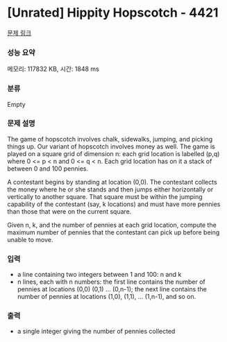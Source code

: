 # [Unrated] Hippity Hopscotch - 4421 

[문제 링크](https://www.acmicpc.net/problem/4421) 

### 성능 요약

메모리: 117832 KB, 시간: 1848 ms

### 분류

Empty

### 문제 설명

<p>The game of hopscotch involves chalk, sidewalks, jumping, and picking things up. Our variant of hopscotch involves money as well. The game is played on a square grid of dimension n: each grid location is labelled (p,q) where 0 <= p < n and 0 <= q < n. Each grid location has on it a stack of between 0 and 100 pennies.</p>

<p>A contestant begins by standing at location (0,0). The contestant collects the money where he or she stands and then jumps either horizontally or vertically to another square. That square must be within the jumping capability of the contestant (say, k locations) and must have more pennies than those that were on the current square.</p>

<p>Given n, k, and the number of pennies at each grid location, compute the maximum number of pennies that the contestant can pick up before being unable to move.</p>

### 입력 

 <ul>
	<li>a line containing two integers between 1 and 100: n and k</li>
	<li>n lines, each with n numbers: the first line contains the number of pennies at locations (0,0) (0,1) ... (0,n-1); the next line contains the number of pennies at locations (1,0), (1,1), ... (1,n-1), and so on.</li>
</ul>

<p> </p>

### 출력 

 <ul>
	<li>a single integer giving the number of pennies collected</li>
</ul>

